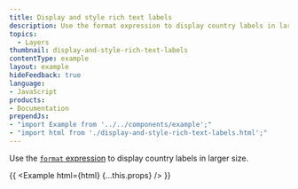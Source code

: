 ```yaml
---
title: Display and style rich text labels
description: Use the format expression to display country labels in larger size.
topics:
  - Layers
thumbnail: display-and-style-rich-text-labels
contentType: example
layout: example
hideFeedback: true
language:
- JavaScript
products:
- Documentation
prependJs:
- "import Example from '../../components/example';"
- "import html from './display-and-style-rich-text-labels.html';"
---
```


Use the [`format` expression](https://docs.goong.io/style-spec/expressions/#types-format) to display country labels in larger size.

{{ <Example html={html} {...this.props} /> }}
